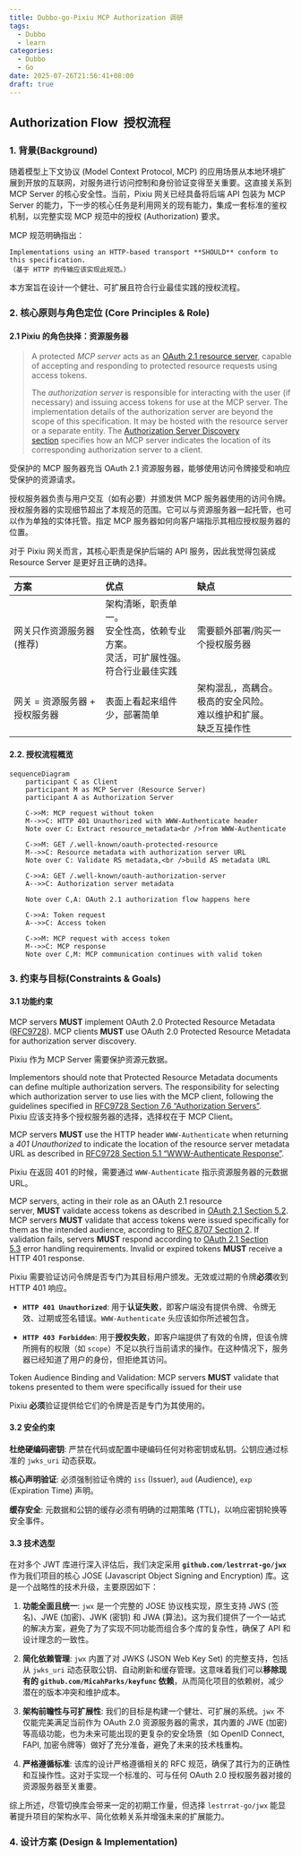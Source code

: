 ```yaml
---
title: Dubbo-go-Pixiu MCP Authorization 调研
tags:
  - Dubbo
  - learn
categories:
  - Dubbo
  - Go
date: 2025-07-26T21:56:41+08:00
draft: true
---
```

## Authorization Flow  授权流程

### 1. 背景(Background)

随着模型上下文协议 (Model Context Protocol, MCP) 的应用场景从本地环境扩展到开放的互联网，对服务进行访问控制和身份验证变得至关重要。这直接关系到 MCP Server 的核心安全性。当前，Pixiu 网关已经具备将后端 API 包装为 MCP Server 的能力，下一步的核心任务是利用网关的现有能力，集成一套标准的鉴权机制，以完整实现 MCP 规范中的授权 (Authorization) 要求。

MCP 规范明确指出：

	Implementations using an HTTP-based transport **SHOULD** conform to this specification.
	（基于 HTTP 的传输应该实现此规范。）

本方案旨在设计一个健壮、可扩展且符合行业最佳实践的授权流程。

### 2. 核心原则与角色定位 (Core Principles & Role)

#### 2.1 Pixiu 的角色抉择：资源服务器

> A protected _MCP server_ acts as an [OAuth 2.1 resource server](https://www.ietf.org/archive/id/draft-ietf-oauth-v2-1-13.html#name-roles), capable of accepting and responding to protected resource requests using access tokens.
> 
> The _authorization server_ is responsible for interacting with the user (if necessary) and issuing access tokens for use at the MCP server. The implementation details of the authorization server are beyond the scope of this specification. It may be hosted with the resource server or a separate entity. The [Authorization Server Discovery section](https://modelcontextprotocol.io/specification/2025-06-18/basic/authorization#authorization-server-discovery) specifies how an MCP server indicates the location of its corresponding authorization server to a client.

受保护的 MCP 服务器充当 OAuth 2.1 资源服务器，能够使用访问令牌接受和响应受保护的资源请求。

授权服务器负责与用户交互（如有必要）并颁发供 MCP 服务器使用的访问令牌。授权服务器的实现细节超出了本规范的范围。它可以与资源服务器一起托管，也可以作为单独的实体托管。指定 MCP 服务器如何向客户端指示其相应授权服务器的位置。

对于 Pixiu 网关而言，其核心职责是保护后端的 API 服务，因此我觉得包装成 Resource Server 是更好且正确的选择。

| 方案                 | 优点                                                  | 缺点                                          |
| :----------------- | :-------------------------------------------------- | :------------------------------------------ |
| 网关只作资源服务器 (推荐)     | 架构清晰，职责单一。<br>安全性高，依赖专业方案。<br>灵活，可扩展性强。<br>符合行业最佳实践 | 需要额外部署/购买一个授权服务器                            |
| 网关 = 资源服务器 + 授权服务器 | 表面上看起来组件少，部署简单                                      | 架构混乱，高耦合。<br>极高的安全风险。<br>难以维护和扩展。<br>缺乏互操作性 |

#### 2.2. 授权流程概览

```mermaid
sequenceDiagram
    participant C as Client
    participant M as MCP Server (Resource Server)
    participant A as Authorization Server

    C->>M: MCP request without token
    M-->>C: HTTP 401 Unauthorized with WWW-Authenticate header
    Note over C: Extract resource_metadata<br />from WWW-Authenticate

    C->>M: GET /.well-known/oauth-protected-resource
    M-->>C: Resource metadata with authorization server URL
    Note over C: Validate RS metadata,<br />build AS metadata URL

    C->>A: GET /.well-known/oauth-authorization-server
    A-->>C: Authorization server metadata

    Note over C,A: OAuth 2.1 authorization flow happens here

    C->>A: Token request
    A-->>C: Access token

    C->>M: MCP request with access token
    M-->>C: MCP response
    Note over C,M: MCP communication continues with valid token
```

### 3. 约束与目标(Constraints & Goals)

#### 3.1 功能约束

MCP servers **MUST** implement OAuth 2.0 Protected Resource Metadata ([RFC9728](https://datatracker.ietf.org/doc/html/rfc9728)). MCP clients **MUST** use OAuth 2.0 Protected Resource Metadata for authorization server discovery.

Pixiu 作为 MCP Server 需要保护资源元数据。

Implementors should note that Protected Resource Metadata documents can define multiple authorization servers. The responsibility for selecting which authorization server to use lies with the MCP client, following the guidelines specified in [RFC9728 Section 7.6 “Authorization Servers”](https://datatracker.ietf.org/doc/html/rfc9728#name-authorization-servers).  
Pixiu 应该支持多个授权服务器的选择，选择权在于 MCP Client。

MCP servers **MUST** use the HTTP header `WWW-Authenticate` when returning a _401 Unauthorized_ to indicate the location of the resource server metadata URL as described in [RFC9728 Section 5.1 “WWW-Authenticate Response”](https://datatracker.ietf.org/doc/html/rfc9728#name-www-authenticate-response).

Pixiu 在返回 401 的时候，需要通过 `WWW-Authenticate` 指示资源服务器的元数据 URL。

MCP servers, acting in their role as an OAuth 2.1 resource server, **MUST** validate access tokens as described in [OAuth 2.1 Section 5.2](https://datatracker.ietf.org/doc/html/draft-ietf-oauth-v2-1-13#section-5.2). MCP servers **MUST** validate that access tokens were issued specifically for them as the intended audience, according to [RFC 8707 Section 2](https://www.rfc-editor.org/rfc/rfc8707.html#section-2). If validation fails, servers **MUST** respond according to [OAuth 2.1 Section 5.3](https://datatracker.ietf.org/doc/html/draft-ietf-oauth-v2-1-13#section-5.3) error handling requirements. Invalid or expired tokens **MUST** receive a HTTP 401 response.

Pixiu 需要验证访问令牌是否专门为其目标用户颁发。无效或过期的令牌**必须**收到 HTTP 401 响应。

- **`HTTP 401 Unauthorized`**: 用于**认证失败**，即客户端没有提供令牌、令牌无效、过期或签名错误。`WWW-Authenticate` 头应该如你所述被包含。

- **`HTTP 403 Forbidden`**: 用于**授权失败**，即客户端提供了有效的令牌，但该令牌所拥有的权限（如 `scope`）不足以执行当前请求的操作。在这种情况下，服务器已经知道了用户的身份，但拒绝其访问。

Token Audience Binding and Validation: MCP servers **MUST** validate that tokens presented to them were specifically issued for their use

Pixiu **必须**验证提供给它们的令牌是否是专门为其使用的。

#### 3.2 安全约束

**杜绝硬编码密钥**: 严禁在代码或配置中硬编码任何对称密钥或私钥。公钥应通过标准的 `jwks_uri` 动态获取。

**核心声明验证**: 必须强制验证令牌的 `iss` (Issuer), `aud` (Audience), `exp` (Expiration Time) 声明。

**缓存安全**: 元数据和公钥的缓存必须有明确的过期策略 (TTL)，以响应密钥轮换等安全事件。

#### 3.3 技术选型

在对多个 JWT 库进行深入评估后，我们决定采用 **`github.com/lestrrat-go/jwx`** 作为我们项目的核心 JOSE (Javascript Object Signing and Encryption) 库。这是一个战略性的技术升级，主要原因如下：

1. **功能全面且统一**: `jwx` 是一个完整的 JOSE 协议栈实现，原生支持 JWS (签名)、JWE (加密)、JWK (密钥) 和 JWA (算法)。这为我们提供了一个一站式的解决方案，避免了为了实现不同功能而组合多个库的复杂性，确保了 API 和设计理念的一致性。

2. **简化依赖管理**: `jwx` 内置了对 JWKS (JSON Web Key Set) 的完整支持，包括从 `jwks_uri` 动态获取公钥、自动刷新和缓存管理。这意味着我们可以**移除现有的 `github.com/MicahParks/keyfunc` 依赖**，从而简化项目的依赖树，减少潜在的版本冲突和维护成本。

3. **架构前瞻性与可扩展性**: 我们的目标是构建一个健壮、可扩展的系统。`jwx` 不仅能完美满足当前作为 OAuth 2.0 资源服务器的需求，其内置的 JWE (加密) 等高级功能，也为未来可能出现的更复杂的安全场景（如 OpenID Connect, FAPI, 加密令牌等）做好了充分准备，避免了未来的技术栈重构。

4. **严格遵循标准**: 该库的设计严格遵循相关的 RFC 规范，确保了其行为的正确性和互操作性。这对于实现一个标准的、可与任何 OAuth 2.0 授权服务器对接的资源服务器至关重要。

综上所述，尽管切换库会带来一定的初期工作量，但选择 `lestrrat-go/jwx` 能显著提升项目的架构水平、简化依赖关系并增强未来的扩展能力。

### 4. 设计方案 (Design & Implementation)


